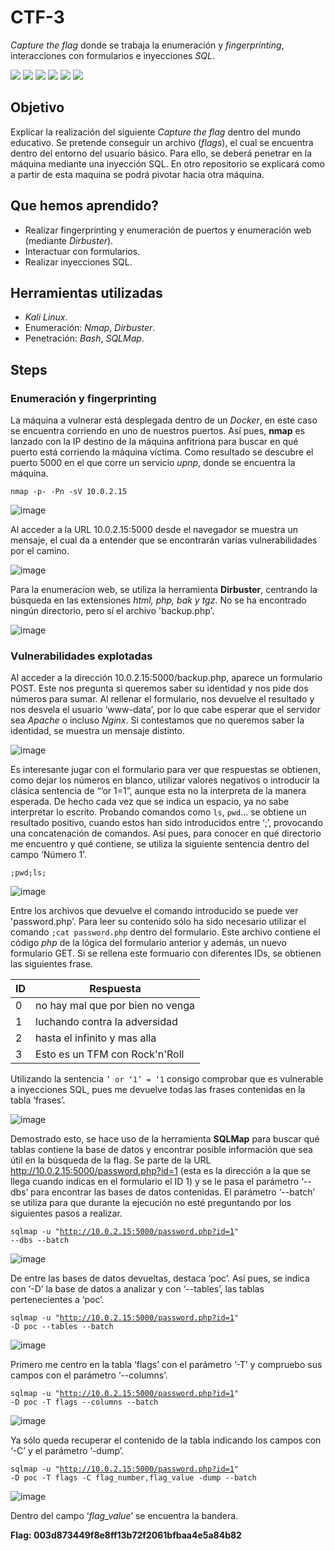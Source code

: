 # CTF-3
*Capture the flag* donde se trabaja la enumeración y *fingerprinting*, interacciones con formularios e inyecciones *SQL*.
<div>
  <img src="https://img.shields.io/badge/-Kali-5e8ca8?style=for-the-badge&logo=kalilinux&logoColor=white" />
  <img src="https://img.shields.io/badge/-Nmap-6933FF?style=for-the-badge&logo=nmap&logoColor=white" />
  <img src="https://img.shields.io/badge/-Dirbuster-005571?style=for-the-badge&logo=dirbuster&logoColor=white" />
  <img src="https://img.shields.io/badge/-Bash-4EAA25?style=for-the-badge&logo=gnubash&logoColor=white" />
  <img src="https://img.shields.io/badge/SQL-FF880F?style=for-the-badge&logo=sql&logoColor=white" />
  <img src="https://img.shields.io/badge/SQLmap-2379F4?style=for-the-badge&logo=sqlmap&logoColor=white" />
</div>

## Objetivo

Explicar la realización del siguiente _Capture the flag_ dentro del mundo educativo. Se pretende conseguir un archivo (_flags_), el cual se encuentra dentro del entorno del usuario básico. Para ello, se deberá penetrar en la máquina mediante una inyección SQL. En otro repositorio se explicará como a partir de esta maquina se podrá pivotar hacia otra máquina.

## Que hemos aprendido?

- Realizar fingerprinting y enumeración de puertos y enumeración web (mediante *Dirbuster*).
- Interactuar con formularios.
- Realizar inyecciones SQL.

## Herramientas utilizadas

- *Kali Linux*.
- Enumeración: *Nmap*, *Dirbuster*.
- Penetración: *Bash*, *SQLMap*. 

## Steps

### Enumeración y fingerprinting

La máquina a vulnerar está desplegada dentro de un *Docker*, en este caso se encuentra corriendo en uno de nuestros puertos. Así pues, **nmap** es lanzado con la IP destino de la máquina anfitriona para buscar en qué puerto está corriendo la máquina víctima. Como resultado se descubre el puerto 5000 en el que corre un servicio *upnp*, donde se encuentra la máquina.

<code>nmap -p- -Pn -sV 10.0.2.15</code>

![image](https://github.com/user-attachments/assets/614d71a1-2cb7-416e-b7f6-879e8eef422a)

Al acceder a la URL 10.0.2.15:5000 desde el navegador se muestra un mensaje, el cual da a entender que se encontrarán varias vulnerabilidades por el camino.

![image](https://github.com/user-attachments/assets/14705a54-0122-4f9b-a335-591be1bc76d4)

Para la enumeracion web, se utiliza la herramienta **Dirbuster**, centrando la búsqueda en las extensiones *html, php, bak y tgz*. No se ha encontrado ningún directorio, pero sí el archivo 'backup.php'.

![image](https://github.com/user-attachments/assets/cd8a7014-face-46af-b355-05ad18ae3398)


### Vulnerabilidades explotadas

Al acceder a la dirección 10.0.2.15:5000/backup.php, aparece un formulario POST. Este nos pregunta si queremos saber su identidad y nos pide dos números para sumar. Al rellenar el formulario, nos devuelve el resultado y nos desvela el usuario ‘www-data’, por lo que cabe esperar que el servidor sea *Apache* o incluso *Nginx*. Si contestamos que no queremos saber la identidad, se muestra un mensaje distinto.

![image](https://github.com/user-attachments/assets/1698f1fc-7adf-4fa3-8a44-0e847bd90ea1)

Es interesante jugar con el formulario para ver que respuestas se obtienen, como dejar los números en blanco, utilizar valores negativos o introducir la clásica sentencia de “’or 1=1”, aunque esta no la interpreta de la manera esperada. De hecho cada vez que se indica un espacio, ya no sabe interpretar lo escrito. Probando comandos como <code>ls</code>, <code>pwd</code>… se obtiene un resultado positivo, cuando estos han sido introducidos entre ‘;’, provocando una concatenación de comandos. Así pues, para conocer en qué directorio me encuentro y qué contiene, se utiliza la siguiente sentencia dentro del campo ‘Número 1’.

<code>;pwd;ls;</code>

![image](https://github.com/user-attachments/assets/b5bbc945-8dff-4822-9160-d3baa35a00e3)

Entre los archivos que devuelve el comando introducido se puede ver 'password.php'. Para leer su contenido sólo ha sido necesario utilizar el comando <code>;cat password.php</code> dentro del formulario. Este archivo contiene el código *php* de la lógica del formulario anterior y además, un nuevo formulario GET. Si se rellena este formuario con diferentes IDs, se obtienen las siguientes frase.

|ID|Respuesta|
|--|---------|
|0 |no hay mal que por bien no venga|
|1 |luchando contra la adversidad|
|2 |hasta el infinito y mas alla|
|3 |Esto es un TFM con Rock'n'Roll|

Utilizando la sentencia <code>’ or ‘1’ = ‘1</code> consigo comprobar que es vulnerable a inyecciones SQL, pues me devuelve todas las frases contenidas en la tabla ‘frases’.

![image](https://github.com/user-attachments/assets/409b3355-1c53-4ac5-b877-bbde24a2740a)

Demostrado esto, se hace uso de la herramienta **SQLMap** para buscar qué tablas contiene la base de datos y encontrar posible información que sea útil en la búsqueda de la flag.
Se parte de la URL http://10.0.2.15:5000/password.php?id=1 (esta es la dirección a la que se llega cuando indicas en el formulario el ID 1) y se le pasa el parámetro ‘--dbs’ para encontrar las bases de datos contenidas. El parámetro ‘--batch’ se utiliza para que durante la ejecución no esté preguntando por los siguientes pasos a realizar.

<code>sqlmap -u "http://10.0.2.15:5000/password.php?id=1" --dbs --batch</code>

![image](https://github.com/user-attachments/assets/a2896bec-aa3f-4bb7-b88e-7a5b77bcb62d)

De entre las bases de datos devueltas, destaca ‘poc’. Así pues, se indica con ‘-D’ la base de datos a analizar y con ‘--tables’, las tablas pertenecientes a ‘poc’.

<code>sqlmap -u "http://10.0.2.15:5000/password.php?id=1" -D poc --tables --batch</code>

![image](https://github.com/user-attachments/assets/c14f5665-5158-4c59-97e5-473e5239933d)

Primero me centro en la tabla ‘flags’ con el parámetro ‘-T’ y compruebo sus campos con el parámetro ‘--columns’.

<code>sqlmap -u "http://10.0.2.15:5000/password.php?id=1" -D poc -T flags --columns --batch</code>

![image](https://github.com/user-attachments/assets/51a5a702-d35c-4c18-99af-ade32ed000c3)

Ya sólo queda recuperar el contenido de la tabla indicando los campos con ‘-C’ y el parámetro ‘-dump’.

<code>sqlmap -u "http://10.0.2.15:5000/password.php?id=1" -D poc -T flags -C flag_number,flag_value -dump --batch</code>

![image](https://github.com/user-attachments/assets/372113d8-4b27-42fb-8442-f82d53b7b273)

Dentro del campo ‘*flag_value*’ se encuentra la bandera.

**Flag: 003d873449f8e8ff13b72f2061bfbaa4e5a84b82**
